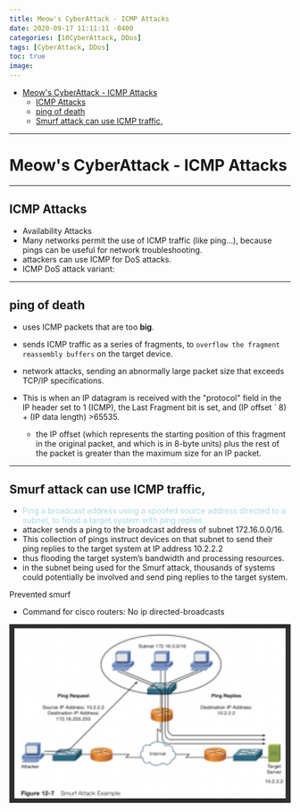 ```yaml
---
title: Meow's CyberAttack - ICMP Attacks 
date: 2020-09-17 11:11:11 -0400
categories: [10CyberAttack, DDos]
tags: [CyberAttack, DDos]
toc: true
image:
---
```


<style>
r { color: Red }
o { color: Orange }
g { color: Green }
b { color: Blue }
</style>

- [Meow's CyberAttack - ICMP Attacks](#meows-cyberattack---icmp-attacks)
  - [ICMP Attacks](#icmp-attacks)
  - [ping of death](#ping-of-death)
  - [Smurf attack can use ICMP traffic,](#smurf-attack-can-use-icmp-traffic)

---

# Meow's CyberAttack - ICMP Attacks 

--- 

## ICMP Attacks 
- Availability Attacks
- Many networks permit the use of ICMP traffic (like ping…), because pings can be useful for network troubleshooting. 
- attackers can use ICMP for DoS attacks. 
- ICMP DoS attack variant:

---

## ping of death

- uses ICMP packets that are too **big**.
- sends ICMP traffic as a series of fragments, to `overflow the fragment reassembly buffers` on the target device.
- network attacks, sending an abnormally large packet size that exceeds TCP/IP specifications.

- This is when an IP datagram is received with the "protocol" field in the IP header set to 1 (ICMP), the Last Fragment bit is set, and (IP offset ` 8) + (IP data length) >65535.
	- the IP offset (which represents the starting position of this fragment in the original packet, and which is in 8-byte units) plus the rest of the packet is greater than the maximum size for an IP packet.
  
---

## Smurf attack can use ICMP traffic, 
- <font color=lightblue> Ping a broadcast address using a spoofed source address directed to a subnet, to flood a target system with ping replies. </font>
- attacker sends a ping to the broadcast address of subnet 172.16.0.0/16. 
- This collection of pings instruct devices on that subnet to send their ping replies to the target system at IP address 10.2.2.2
- thus flooding the target system’s bandwidth and processing resources. 
- in the subnet being used for the Smurf attack, thousands of systems could potentially be involved and send ping replies to the target system. 

Prevented smurf
- Command for cisco routers: No ip directed-broadcasts

![Screenshot 2024-03-05 at 17.58.54](/assets/img/Screenshot%202024-03-05%20at%2017.58.54.png)
